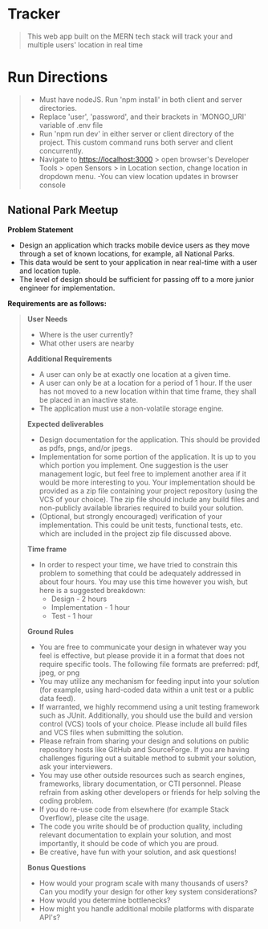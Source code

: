 Tracker
===================================================================================================
>This web app built on the MERN tech stack will track your and multiple users' location in real time

Run Directions
==================
>- Must have nodeJS. Run 'npm install' in both client and server directories.
>- Replace 'user', 'password', and their brackets in 'MONGO_URI' variable of .env file
>- Run 'npm run dev' in either server or client directory of the project. This custom command runs both server and client concurrently.
>- Navigate to <https://localhost:3000> > open browser's Developer Tools > open Sensors > in Location section, change location in dropdown menu.
>  -You can view location updates in browser console

## National Park Meetup

**Problem Statement**
- Design an application which tracks mobile device users as they move through a set of known locations, for example, all National Parks.
- This data would be sent to your application in near real-time with a user and location tuple.
- The level of design should be sufficient for passing off to a more junior engineer for implementation.

**Requirements are as follows:**

>**User Needs**
>- Where is the user currently?
>- What other users are nearby
>
>**Additional Requirements**
>- A user can only be at exactly one location at a given time.
>- A user can only be at a location for a period of 1 hour. If the user has not moved to a new location within that time frame, they shall be placed in an inactive state.
>- The application must use a non-volatile storage engine.
>
>**Expected deliverables**
>- Design documentation for the application. This should be provided as pdfs, pngs, and/or jpegs.
>- Implementation for some portion of the application. It is up to you which portion you implement. One suggestion is the user management logic, but feel free to implement another area if it would be more interesting to you. Your implementation should be provided as a zip file containing your project repository (using the VCS of your choice). The zip file should include any build files and non-publicly available libraries required to build your solution.
>- (Optional, but strongly encouraged) verification of your implementation. This could be unit tests, functional tests, etc. which are included in the project zip file discussed above.
>
>**Time frame**
>- In order to respect your time, we have tried to constrain this problem to something that could be adequately addressed in about four hours. You may use this time however you wish, but here is a suggested breakdown:  
>   - Design - 2 hours
>   - Implementation - 1 hour
>   - Test - 1 hour
>
>**Ground Rules**
>- You are free to communicate your design in whatever way you feel is effective, but please provide it in a format that does not require specific tools. The following file formats are preferred: pdf, jpeg, or png
>- You may utilize any mechanism for feeding input into your solution (for example, using hard-coded data within a unit test or a public data feed).
>- If warranted, we highly recommend using a unit testing framework such as JUnit.
Additionally, you should use the build and version control (VCS) tools of your choice. Please include all build files and VCS files when submitting the solution.
>- Please refrain from sharing your design and solutions on public repository hosts like GitHub and SourceForge. If you are having challenges figuring out a suitable method to submit your solution, ask your interviewers.
>- You may use other outside resources such as search engines, frameworks, library documentation, or CTI personnel. Please refrain from asking other developers or friends for help solving the coding problem.
>- If you do re-use code from elsewhere (for example Stack Overflow), please cite the usage.
>- The code you write should be of production quality, including relevant documentation to explain your solution, and most importantly, it should be code of which you are proud.
>- Be creative, have fun with your solution, and ask questions!
>  
>**Bonus Questions**
>- How would your program scale with many thousands of users? Can you modify your design for other key system considerations?
>- How would you determine bottlenecks?
>- How might you handle additional mobile platforms with disparate API's?
